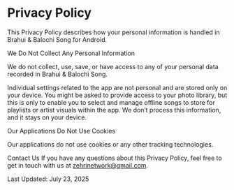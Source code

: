 # Privacy Policy

This Privacy Policy describes how your personal information is handled in Brahui & Balochi Song for Android.

We Do Not Collect Any Personal Information

We do not collect, use, save, or have access to any of your personal data recorded in Brahui & Balochi Song.

Individual settings related to the app are not personal and are stored only on your device. 
You might be asked to provide access to your photo library, but this is only to enable you to select and manage offline songs to store for playlists or artist visuals within the app. 
We don’t process this information, and it stays on your device.

Our Applications Do Not Use Cookies

Our applications do not use cookies or any other tracking technologies.

Contact Us
If you have any questions about this Privacy Policy, feel free to get in touch with us at zehrinetwork@gmail.com.

Last Updated: July 23, 2025
